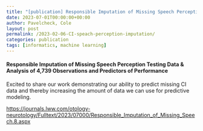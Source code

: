 ```yaml
---
title: "[publication] Responsible Imputation of Missing Speech Perception Testing Data & Analysis of 4,739 Observations and Predictors of Performance"
date: 2023-07-01T00:00:00+00:00
author: Pavelcheck, Cole
layout: post
permalink: /2023-02-06-CI-speach-perception-imputation/
categories: publication
tags: [informatics, machine learning]
---
```


#### Responsible Imputation of Missing Speech Perception Testing Data & Analysis of 4,739 Observations and Predictors of Performance <br>
Excited to share our work demonstrating our ability to predict missing CI data and thereby increasing the amount of data we can use for predictive modeling.

[https://journals.lww.com/otology-neurotology/Fulltext/2023/07000/Responsible_Imputation_of_Missing_Speech.8.aspx
](https://journals.lww.com/otology-neurotology/Fulltext/2023/07000/Responsible_Imputation_of_Missing_Speech.8.aspx
)

